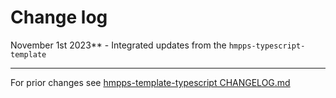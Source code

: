 # Change log

November 1st 2023** - Integrated updates from the `hmpps-typescript-template`

----------

For prior changes see [hmpps-template-typescript CHANGELOG.md](https://github.com/ministryofjustice/hmpps-template-typescript/blob/main/CHANGELOG.md)

